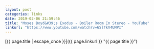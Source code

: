 ```yaml
---
layout: post
categories: links
date: 2019-02-06 21:59:46
title: "Moses Boyd&#39;s Exodus - Boiler Room In Stereo - YouTube"
linkurl: "https://www.youtube.com/watch?v=6SlTkV4UMPI"
---
```

[{{ page.title | escape_once }}]({{ page.linkurl }} "{{ page.title }}")
